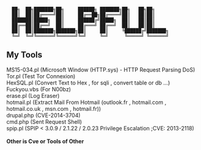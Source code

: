 
      ██╗  ██╗███████╗██╗     ██████╗ ███████╗██╗   ██╗██╗     
      ██║  ██║██╔════╝██║     ██╔══██╗██╔════╝██║   ██║██║     
      ███████║█████╗  ██║     ██████╔╝█████╗  ██║   ██║██║     
      ██╔══██║██╔══╝  ██║     ██╔═══╝ ██╔══╝  ██║   ██║██║     
      ██║  ██║███████╗███████╗██║     ██║     ╚██████╔╝███████╗
      ╚═╝  ╚═╝╚══════╝╚══════╝╚═╝     ╚═╝      ╚═════╝ ╚══════╝
      
<h2>  My Tools </h2> 
MS15-034.pl (Microsoft Window (HTTP.sys) - HTTP Request Parsing DoS)<br>
Tor.pl (Test Tor Connexion) <br>
HexSQL.pl (Convert Text to Hex , for sqli , convert table or db ...)<br>
Fuckyou.vbs (For N00bz)<br>
erase.pl (Log Eraser) <br>
hotmail.pl (Extract Mail From Hotmail (outlook.fr , hotmail.com , hotmail.co.uk , msn.com , hotmail.fr))<br>
drupal.php (CVE-2014-3704)<br>
cmd.php (Sent Request Shell) <br>
spip.pl (SPIP < 3.0.9 / 2.1.22 / 2.0.23 Privilege Escalation ;CVE: 2013-2118)<br><br>
<strong>Other is Cve or Tools of Other</strong>
 
